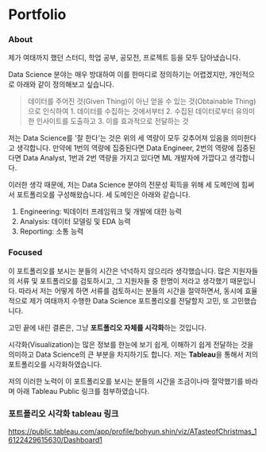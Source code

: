 # Portfolio



### About

제가 여태까지 했던 스터디, 학업 공부, 공모전, 프로젝트 등을 모두 담아냈습니다.

Data Science 분야는 매우 방대하여 이를 한마디로 정의하기는 어렵겠지만, 개인적으로 아래와 같이 정의해보고 싶습니다.

> 데이터를 주어진 것(Given Thing)이 아닌 얻을 수 있는 것(Obtainable Thing)으로 인식하여 1. 데이터를 수집하는 것에서부터 2. 수집된 데이터로부터 유의미한 인사이트를 도출하고 3. 이를 효과적으로 전달하는 것

저는 Data Science를 '잘 한다'는 것은 위의 세 역량이 모두 갖추어져 있음을 의미한다고 생각합니다. 만약에 1번의 역량에 집중된다면 Data Engineer, 2번의 역량에 집중된다면 Data Analyst, 1번과 2번 역량을 가지고 있다면 ML 개발자에 가깝다고 생각합니다.

이러한 생각 때문에, 저는 Data Science 분야의 전문성 획득을 위해 세 도메인에 힘써서 포트폴리오를 구성해왔습니다. 세 도메인은 아래와 같습니다.

1. Engineering: 빅데이터 프레임워크 및 개발에 대한 능력
2. Analysis: 데이터 모델링 및 EDA 능력
3. Reporting: 소통 능력

### Focused

이 포트폴리오를 보시는 분들의 시간은 넉넉하지 않으리라 생각했습니다. 많은 지원자들의 서류 및 포트폴리오를 검토하시고, 그 지원자들 중 한명이 저라고 생각했기 때문입니다. 따라서 저는 어떻게 하면 서류를 검토하시는 분들의 시간을 절약하면서, 동시에 효율적으로 제가 여태까지 수행한 Data Science 포트폴리오를 전달할지 고민, 또 고민했습니다.

고민 끝에 내린 결론은, 그냥 **포트폴리오 자체를 시각화**하는 것입니다.

시각화(Visualization)는 많은 정보를 한눈에 보기 쉽게, 이해하기 쉽게 전달하는 것을 의미하고 Data Science의 큰 부분을 차지하기도 합니다. 저는 **Tableau**을 통해서 저의 포트폴리오를 시각화하였습니다.

저의 이러한 노력이 이 포트폴리오를 보시는 분들의 시간을 조금이나마 절약했기를 바라며 아래 Tableau Public 링크를 첨부하였습니다.



### 포트폴리오 시각화 tableau 링크

https://public.tableau.com/app/profile/bohyun.shin/viz/ATasteofChristmas_16122429615630/Dashboard1

